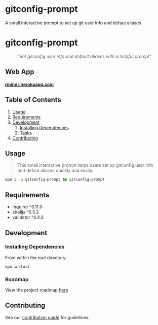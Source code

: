 # gitconfig-prompt
A small interactive prompt to set up git user info and defaut aliases

# gitconfig-prompt

> *"Set gitconfig user info and default aliases with a helpful prompt"*

## Web App
#### [rmindr.herokuapp.com](http://rmindr.herokuapp.com)

## Table of Contents

1. [Usage](#Usage)
1. [Requirements](#requirements)
1. [Development](#development)
    1. [Installing Dependencies](#installing-dependencies)
    1. [Tasks](#tasks)
1. [Contributing](#contributing)

## Usage

> This small interactive prompt helps users set up gitconfig user info and defaut aliases quickly and easily.

```sh
npm i -g gitconfig-prompt && gitconfig-prompt
```

## Requirements

- Inquirer ^0.11.0
- shelljs ^0.5.3
- validator ^4.4.0

## Development

### Installing Dependencies

From within the root directory:

```sh
npm install
```

### Roadmap

View the project roadmap [here](https://github.com/dougshamoo/gitconfig-prompt/issues)


## Contributing

See our [contribution guide](CONTRIBUTING.md) for guidelines.
